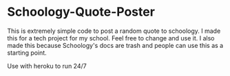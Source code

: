 # Schoology-Quote-Poster
This is extremely simple code to post a random quote to schoology. I made this for a tech project for my school. Feel free to change and use it. I also made this because Schoology's docs are trash and people can use this as a starting point.

Use with heroku to run 24/7
